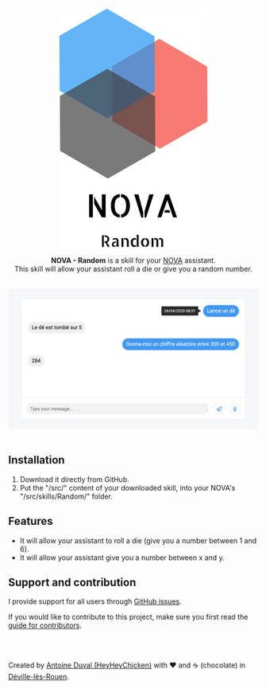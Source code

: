 <div align="center">
<a href="//nova-assistant.com" rel="nofollow">
<img src="https://github.com/HeyHeyChicken/NOVA-Random/blob/master/resources/nova-logo.svg" alt="NOVA" width="300">
</a>

**NOVA - Random** is a skill for your [NOVA](//github.com/HeyHeyChicken/NOVA) assistant.<br>
This skill will allow your assistant roll a die or give you a random number.

<br>

<img src="https://github.com/HeyHeyChicken/NOVA-Random/blob/master/resources/screenshot.jpg" alt="NOVA" width="800">
</div>

<br>

## Installation

1) Download it directly from GitHub.
2) Put the "/src/" content of your downloaded skill, into your NOVA's "/src/skills/Random/" folder.

## Features

- It will allow your assistant to roll a die (give you a number between 1 and 6).
- It will allow your assistant give you a number between x and y.

## Support and contribution

I provide support for all users through [GitHub issues](//github.com/HeyHeyChicken/NOVA-Random/issues).

If you would like to contribute to this project, make sure you first read the [guide for contributors](//github.com/HeyHeyChicken/NOVA/blob/master/CONTRIBUTING.md).

<br>
<br>

Created by [Antoine Duval (HeyHeyChicken)](//antoine.cuffel.fr) with ❤ and ☕ (chocolate) in [Déville-lès-Rouen](//en.wikipedia.org/wiki/Déville-lès-Rouen).
